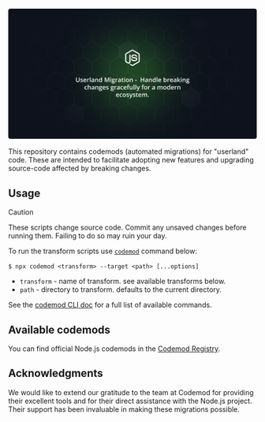<img
  src="https://raw.githubusercontent.com/nodejs/userland-migrations/main/.github/assets/Userland-Migration-Tagline.png"
  alt="Node.js Userland Migrations"
/>

This repository contains codemods (automated migrations) for "userland" code. These are intended to facilitate adopting new features and upgrading source-code affected by breaking changes.

## Usage

> [!CAUTION]
> These scripts change source code. Commit any unsaved changes before running them. Failing to do so may ruin your day.

To run the transform scripts use [`codemod`](https://go.codemod.com/github) command below:

```console
$ npx codemod <transform> --target <path> [...options]
```

* `transform` - name of transform. see available transforms below.
* `path` - directory to transform. defaults to the current directory.

See the [codemod CLI doc](https://go.codemod.com/cli-docs) for a full list of available commands.

## Available codemods

You can find official Node.js codemods in the [Codemod Registry](https://codemod.link/nodejs-official).

## Acknowledgments

We would like to extend our gratitude to the team at Codemod for providing their excellent tools and for their direct assistance with the Node.js project. Their support has been invaluable in making these migrations possible.
